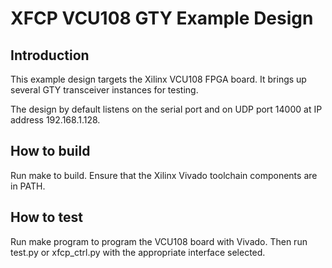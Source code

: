 # XFCP VCU108 GTY Example Design

## Introduction

This example design targets the Xilinx VCU108 FPGA board.  It brings up several
GTY transceiver instances for testing.

The design by default listens on the serial port and on UDP port 14000 at IP
address 192.168.1.128.

## How to build

Run make to build.  Ensure that the Xilinx Vivado toolchain components are
in PATH.

## How to test

Run make program to program the VCU108 board with Vivado.  Then run test.py
or xfcp_ctrl.py with the appropriate interface selected.


